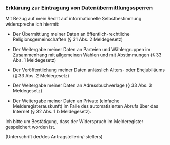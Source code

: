 ### Erklärung zur Eintragung von Datenübermittlungssperren

Mit Bezug auf mein Recht auf informationelle Selbstbestimmung widerspreche ich hiermit:

+ Der Übermittlung meiner Daten an öffentlich-rechtliche Religionsgemeinschaften (§ 31 Abs. 2 Meldegesetz)

+ Der Weitergabe meiner Daten an Parteien und Wählergruppen im Zusammenhang mit allgemeinen Wahlen und mit Abstimmungen (§ 33 Abs. 1 Meldegesetz)

+ Der Veröffentlichung meiner Daten anlässlich Alters- oder Ehejubiläums (§ 33 Abs. 2 Meldegesetz)

+ Der Weitergabe meiner Daten an Adressbuchverlage (§ 33 Abs. 3 Meldegesetz)

+ Der Weitergabe meiner Daten an Private (einfache Melderegisterauskunft) im Falle des automatisierten Abrufs über das Internet (§ 32 Abs. 1 b Meldegesetz).

Ich bitte um Bestätigung, dass der Widerspruch im Melderegister gespeichert worden ist.

(Unterschrift der/des Antragstellerin/-stellers)
